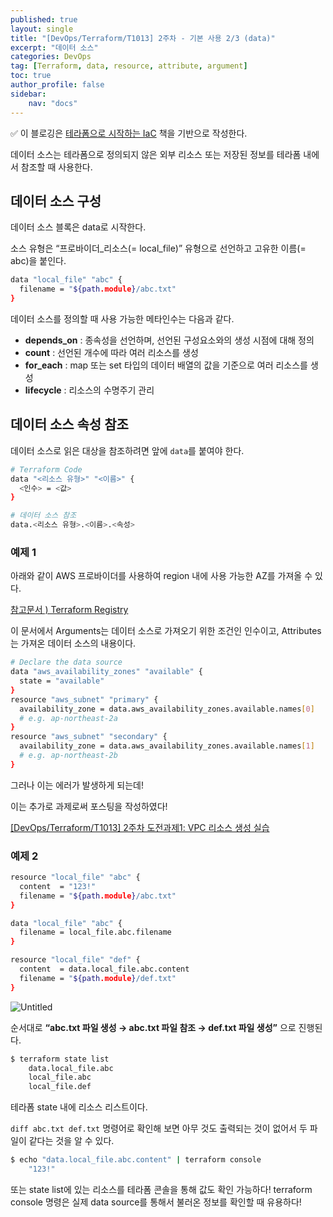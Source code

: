 ```yaml
---
published: true
layout: single
title: "[DevOps/Terraform/T1013] 2주차 - 기본 사용 2/3 (data)"
excerpt: "데이터 소스"
categories: DevOps
tag: [Terraform, data, resource, attribute, argument]
toc: true
author_profile: false
sidebar:
    nav: "docs"
---
```


✅ 이 블로깅은 [테라폼으로 시작하는 IaC](https://www.yes24.com/Product/Goods/119179333) 책을 기반으로 작성한다.


데이터 소스는 테라폼으로 정의되지 않은 외부 리소스 또는 저장된 정보를 테라폼 내에서 참조할 때 사용한다.

## 데이터 소스 구성

데이터 소스 블록은 data로 시작한다.

소스 유형은 “프로바이더_리소스(= local_file)” 유형으로 선언하고 고유한 이름(= abc)을 붙인다.

```bash
data "local_file" "abc" {
  filename = "${path.module}/abc.txt"
}
```

데이터 소스를 정의할 때 사용 가능한 메타인수는 다음과 같다.

- **depends_on** : 종속성을 선언하며, 선언된 구성요소와의 생성 시점에 대해 정의
- **count** : 선언된 개수에 따라 여러 리소스를 생성
- **for_each** : map 또는 set 타입의 데이터 배열의 값을 기준으로 여러 리소스를 생성
- **lifecycle** : 리소스의 수명주기 관리

## 데이터 소스 속성 참조

데이터 소스로 읽은 대상을 참조하려면 앞에 `data`를 붙여야 한다.

```bash
# Terraform Code
data "<리소스 유형>" "<이름>" {
  <인수> = <값>
}

# 데이터 소스 참조
data.<리소스 유형>.<이름>.<속성>
```

### 예제 1

아래와 같이 AWS 프로바이더를 사용하여 region 내에 사용 가능한 AZ를 가져올 수 있다.

[참고문서 ) Terraform Registry](https://registry.terraform.io/providers/hashicorp/aws/latest/docs/data-sources/availability_zones)

이 문서에서 Arguments는 데이터 소스로 가져오기 위한 조건인 인수이고, Attributes는 가져온 데이터 소스의 내용이다.

```bash
# Declare the data source
data "aws_availability_zones" "available" {
  state = "available"
}
resource "aws_subnet" "primary" {
  availability_zone = data.aws_availability_zones.available.names[0]
  # e.g. ap-northeast-2a
}
resource "aws_subnet" "secondary" {
  availability_zone = data.aws_availability_zones.available.names[1]
  # e.g. ap-northeast-2b
}
```

그러나 이는 에러가 발생하게 되는데!

이는 추가로 과제로써 포스팅을 작성하였다!

[[DevOps/Terraform/T1013] 2주차 도전과제1: VPC 리소스 생성 실습](https://gain-yoo.github.io/devops/42/)

### 예제 2

```bash
resource "local_file" "abc" {
  content  = "123!"
  filename = "${path.module}/abc.txt"
}

data "local_file" "abc" {
  filename = local_file.abc.filename
}

resource "local_file" "def" {
  content  = data.local_file.abc.content
  filename = "${path.module}/def.txt"
}
```

![Untitled](https://github.com/gain-yoo/gain-yoo.github.io/assets/100563973/2b0f624c-f641-4f73-97f3-68a86a39a849)


순서대로 **“abc.txt 파일 생성 → abc.txt 파일 참조 → def.txt 파일 생성”** 으로 진행된다.

```bash
$ terraform state list 
	data.local_file.abc
	local_file.abc
	local_file.def
```

테라폼 state 내에 리소스 리스트이다.

`diff abc.txt def.txt` 명령어로 확인해 보면 아무 것도 출력되는 것이 없어서 두 파일이 같다는 것을 알 수 있다.

```bash
$ echo "data.local_file.abc.content" | terraform console
	"123!"
```

또는 state list에 있는 리소스를 테라폼 콘솔을 통해 값도 확인 가능하다!
terraform console 명령은 실제 data source를 통해서 불러온 정보를 확인할 때 유용하다!
